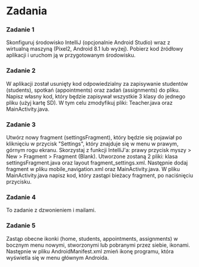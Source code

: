 # Zadania

### Zadanie 1
Skonfiguruj środowisko IntelliJ (opcjonalnie Android Studio) wraz z wirtualną maszyną (Pixel2, Android 8.1 lub wyżej). Pobierz kod źródłowy aplikacji i uruchom ją w przygotowanym środowisku.

### Zadanie 2
W aplikacji został usunięty kod odpowiedzialny za zapisywanie studentów (students), spotkań (appointments) oraz zadań (assignments) do pliku. Napisz własny kod, który będzie zapisywał wszystkie 3 klasy do jednego pliku (użyj kartę SD). W tym celu zmodyfikuj pliki: Teacher.java oraz MainActivity.java.

### Zadanie 3
Utwórz nowy fragment (settingsFragment), który będzie się pojawiał po kliknięciu w przycisk "Settings", który znajduje się w menu w prawym, górnym rogu ekranu. Skorzystaj z funkcji IntelliJ'a: prawy przycisk myszy > New > Fragment > Fragment (Blank). Utworzone zostaną 2 pliki: klasa settingsFragment.java oraz layout fragment_settings.xml. Następnie dodaj fragment w pliku mobile_navigation.xml oraz MainActivity.java. W pliku MainActivity.java napisz kod, który zastąpi bieżacy fragment, po naciśnięciu przycisku.

### Zadanie 4
To zadanie z dzwonieniem i mailami.

### Zadanie 5
Zastąp obecne ikonki (home, students, appointments, assignments) w bocznym menu nowymi, stworzonymi lub pobranymi przez siebie, ikonami. Następnie w pliku AndroidManifest.xml zmień ikonę programu, która wyświetla się w menu głównym Androida.
